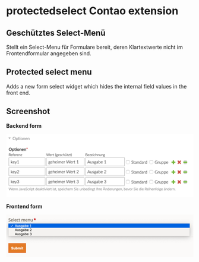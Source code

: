 # protectedselect Contao extension

## Geschütztes Select-Menü

Stellt ein Select-Menu für Formulare bereit, deren Klartextwerte nicht im Frontendformular angegeben sind.

## Protected select menu

Adds a new form select widget which hides the internal field values in the front end.

## Screenshot

**Backend form**

![Backend form](docs/backend.png)

**Frontend form**

![Frontend form](docs/frontend.png)
